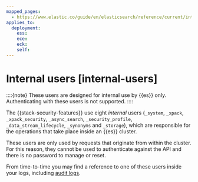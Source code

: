 ```yaml
---
mapped_pages:
  - https://www.elastic.co/guide/en/elasticsearch/reference/current/internal-users.html
applies_to:
  deployment:
    ess: 
    ece: 
    eck: 
    self: 
---
```


# Internal users [internal-users]

::::{note} 
These users are designed for internal use by {{es}} only. Authenticating with these users is not supported.
::::


The {{stack-security-features}} use eight *internal* users (`_system`, `_xpack`, `_xpack_security`, `_async_search`, `_security_profile`, `_data_stream_lifecycle`, `_synonyms` and `_storage`), which are responsible for the operations that take place inside an {{es}} cluster.

These users are only used by requests that originate from within the cluster. For this reason, they cannot be used to authenticate against the API and there is no password to manage or reset.

From time-to-time you may find a reference to one of these users inside your logs, including [audit logs](../../monitor/logging-configuration/enabling-audit-logs.md).

